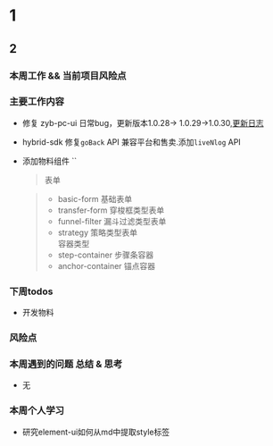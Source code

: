 # 1

## 2

### 本周工作 && 当前项目风险点

### 主要工作内容

- 修复 zyb-pc-ui 日常bug，更新版本1.0.28-> 1.0.29->1.0.30,[更新日志](http://ued.zuoyebang.cc/pcui/#/zh-CN/component/changelog)
- hybrid-sdk 修复`goBack` API 兼容平台和售卖.添加`liveNlog` API
- 添加物料组件 ``

  > 表单

  > - basic-form 基础表单
  > - transfer-form 穿梭框类型表单
  > - funnel-filter 漏斗过滤类型表单
  > - strategy 策略类型表单<br>
  >   容器类型
  > - step-container 步骤条容器
  > - anchor-container 锚点容器

### 下周todos

- 开发物料

### 风险点

### 本周遇到的问题 总结 & 思考

- 无

### 本周个人学习

- 研究element-ui如何从md中提取style标签
